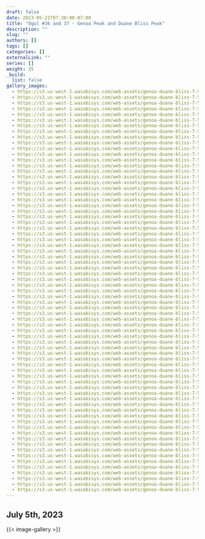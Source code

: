 ```yaml
---
draft: false
date: 2023-05-21T07:30:00-07:00
title: "Ogul #36 and 37 - Genoa Peak and Duane Bliss Peak"
description: ""
slug: ""
authors: []
tags: []
categories: []
externalLink: ""
series: []
weight: 35
_build:
  list: false
gallery_images:
  - https://s3.us-west-1.wasabisys.com/web-assets/genoa-duane-bliss-7-5-23/PXL_20230705_145840523.MP.jpg
  - https://s3.us-west-1.wasabisys.com/web-assets/genoa-duane-bliss-7-5-23/PXL_20230705_145844937.jpg
  - https://s3.us-west-1.wasabisys.com/web-assets/genoa-duane-bliss-7-5-23/PXL_20230705_150636320.jpg
  - https://s3.us-west-1.wasabisys.com/web-assets/genoa-duane-bliss-7-5-23/PXL_20230705_150637387.MP.jpg
  - https://s3.us-west-1.wasabisys.com/web-assets/genoa-duane-bliss-7-5-23/PXL_20230705_152246585.jpg
  - https://s3.us-west-1.wasabisys.com/web-assets/genoa-duane-bliss-7-5-23/PXL_20230705_154017924.jpg
  - https://s3.us-west-1.wasabisys.com/web-assets/genoa-duane-bliss-7-5-23/PXL_20230705_154019452.jpg
  - https://s3.us-west-1.wasabisys.com/web-assets/genoa-duane-bliss-7-5-23/PXL_20230705_154020441.jpg
  - https://s3.us-west-1.wasabisys.com/web-assets/genoa-duane-bliss-7-5-23/PXL_20230705_154022734.jpg
  - https://s3.us-west-1.wasabisys.com/web-assets/genoa-duane-bliss-7-5-23/PXL_20230705_154631855.jpg
  - https://s3.us-west-1.wasabisys.com/web-assets/genoa-duane-bliss-7-5-23/PXL_20230705_154635075.jpg
  - https://s3.us-west-1.wasabisys.com/web-assets/genoa-duane-bliss-7-5-23/PXL_20230705_154638974.jpg
  - https://s3.us-west-1.wasabisys.com/web-assets/genoa-duane-bliss-7-5-23/PXL_20230705_163847187.jpg
  - https://s3.us-west-1.wasabisys.com/web-assets/genoa-duane-bliss-7-5-23/PXL_20230705_163853364.jpg
  - https://s3.us-west-1.wasabisys.com/web-assets/genoa-duane-bliss-7-5-23/PXL_20230705_164415389.jpg
  - https://s3.us-west-1.wasabisys.com/web-assets/genoa-duane-bliss-7-5-23/PXL_20230705_165243234.MP.jpg
  - https://s3.us-west-1.wasabisys.com/web-assets/genoa-duane-bliss-7-5-23/PXL_20230705_165246423.MP.jpg
  - https://s3.us-west-1.wasabisys.com/web-assets/genoa-duane-bliss-7-5-23/PXL_20230705_165636916.jpg
  - https://s3.us-west-1.wasabisys.com/web-assets/genoa-duane-bliss-7-5-23/PXL_20230705_170108780.jpg
  - https://s3.us-west-1.wasabisys.com/web-assets/genoa-duane-bliss-7-5-23/PXL_20230705_170111191.jpg
  - https://s3.us-west-1.wasabisys.com/web-assets/genoa-duane-bliss-7-5-23/PXL_20230705_171132283.jpg
  - https://s3.us-west-1.wasabisys.com/web-assets/genoa-duane-bliss-7-5-23/PXL_20230705_171802919.PANO.jpg
  - https://s3.us-west-1.wasabisys.com/web-assets/genoa-duane-bliss-7-5-23/PXL_20230705_171918700.PANO.jpg
  - https://s3.us-west-1.wasabisys.com/web-assets/genoa-duane-bliss-7-5-23/PXL_20230705_172033988.PANO.jpg
  - https://s3.us-west-1.wasabisys.com/web-assets/genoa-duane-bliss-7-5-23/PXL_20230705_173314742.jpg
  - https://s3.us-west-1.wasabisys.com/web-assets/genoa-duane-bliss-7-5-23/PXL_20230705_173320704.jpg
  - https://s3.us-west-1.wasabisys.com/web-assets/genoa-duane-bliss-7-5-23/PXL_20230705_175728990.jpg
  - https://s3.us-west-1.wasabisys.com/web-assets/genoa-duane-bliss-7-5-23/PXL_20230705_175729760.jpg
  - https://s3.us-west-1.wasabisys.com/web-assets/genoa-duane-bliss-7-5-23/PXL_20230705_175734249.MP.jpg
  - https://s3.us-west-1.wasabisys.com/web-assets/genoa-duane-bliss-7-5-23/PXL_20230705_180147357.jpg
  - https://s3.us-west-1.wasabisys.com/web-assets/genoa-duane-bliss-7-5-23/PXL_20230705_180148839.jpg
  - https://s3.us-west-1.wasabisys.com/web-assets/genoa-duane-bliss-7-5-23/PXL_20230705_180149583.jpg
  - https://s3.us-west-1.wasabisys.com/web-assets/genoa-duane-bliss-7-5-23/PXL_20230705_180311847.jpg
  - https://s3.us-west-1.wasabisys.com/web-assets/genoa-duane-bliss-7-5-23/PXL_20230705_180907339.jpg
  - https://s3.us-west-1.wasabisys.com/web-assets/genoa-duane-bliss-7-5-23/PXL_20230705_180917074.jpg
  - https://s3.us-west-1.wasabisys.com/web-assets/genoa-duane-bliss-7-5-23/PXL_20230705_180918647.jpg
  - https://s3.us-west-1.wasabisys.com/web-assets/genoa-duane-bliss-7-5-23/PXL_20230705_180920306.jpg
  - https://s3.us-west-1.wasabisys.com/web-assets/genoa-duane-bliss-7-5-23/PXL_20230705_181332045.jpg
  - https://s3.us-west-1.wasabisys.com/web-assets/genoa-duane-bliss-7-5-23/PXL_20230705_182211334.jpg
  - https://s3.us-west-1.wasabisys.com/web-assets/genoa-duane-bliss-7-5-23/PXL_20230705_182212080.jpg
  - https://s3.us-west-1.wasabisys.com/web-assets/genoa-duane-bliss-7-5-23/PXL_20230705_185311265.jpg
  - https://s3.us-west-1.wasabisys.com/web-assets/genoa-duane-bliss-7-5-23/PXL_20230705_185312173.jpg
  - https://s3.us-west-1.wasabisys.com/web-assets/genoa-duane-bliss-7-5-23/PXL_20230705_192634126.jpg
  - https://s3.us-west-1.wasabisys.com/web-assets/genoa-duane-bliss-7-5-23/PXL_20230705_194720717.MP.jpg
  - https://s3.us-west-1.wasabisys.com/web-assets/genoa-duane-bliss-7-5-23/PXL_20230705_194722498.jpg
  - https://s3.us-west-1.wasabisys.com/web-assets/genoa-duane-bliss-7-5-23/PXL_20230705_195640402.jpg
  - https://s3.us-west-1.wasabisys.com/web-assets/genoa-duane-bliss-7-5-23/PXL_20230705_195642511.jpg
  - https://s3.us-west-1.wasabisys.com/web-assets/genoa-duane-bliss-7-5-23/PXL_20230705_195816901.MP.jpg
  - https://s3.us-west-1.wasabisys.com/web-assets/genoa-duane-bliss-7-5-23/PXL_20230705_200002400.jpg
  - https://s3.us-west-1.wasabisys.com/web-assets/genoa-duane-bliss-7-5-23/PXL_20230705_200232649.jpg
  - https://s3.us-west-1.wasabisys.com/web-assets/genoa-duane-bliss-7-5-23/PXL_20230705_200239972.jpg
  - https://s3.us-west-1.wasabisys.com/web-assets/genoa-duane-bliss-7-5-23/PXL_20230705_200241428.jpg
  - https://s3.us-west-1.wasabisys.com/web-assets/genoa-duane-bliss-7-5-23/PXL_20230705_200242605.jpg
  - https://s3.us-west-1.wasabisys.com/web-assets/genoa-duane-bliss-7-5-23/PXL_20230705_201451297.PANO.jpg
  - https://s3.us-west-1.wasabisys.com/web-assets/genoa-duane-bliss-7-5-23/PXL_20230705_201501118.jpg
  - https://s3.us-west-1.wasabisys.com/web-assets/genoa-duane-bliss-7-5-23/PXL_20230705_201619615.jpg
  - https://s3.us-west-1.wasabisys.com/web-assets/genoa-duane-bliss-7-5-23/PXL_20230705_201620823.jpg
  - https://s3.us-west-1.wasabisys.com/web-assets/genoa-duane-bliss-7-5-23/PXL_20230705_201621856.jpg
  - https://s3.us-west-1.wasabisys.com/web-assets/genoa-duane-bliss-7-5-23/PXL_20230705_201624452.jpg
  - https://s3.us-west-1.wasabisys.com/web-assets/genoa-duane-bliss-7-5-23/PXL_20230705_202356074.jpg
  - https://s3.us-west-1.wasabisys.com/web-assets/genoa-duane-bliss-7-5-23/PXL_20230705_202357254.jpg
  - https://s3.us-west-1.wasabisys.com/web-assets/genoa-duane-bliss-7-5-23/PXL_20230705_202451160.jpg
  - https://s3.us-west-1.wasabisys.com/web-assets/genoa-duane-bliss-7-5-23/PXL_20230705_202452162.jpg
  - https://s3.us-west-1.wasabisys.com/web-assets/genoa-duane-bliss-7-5-23/PXL_20230705_210034492.jpg
  - https://s3.us-west-1.wasabisys.com/web-assets/genoa-duane-bliss-7-5-23/PXL_20230705_210042175.jpg
  - https://s3.us-west-1.wasabisys.com/web-assets/genoa-duane-bliss-7-5-23/PXL_20230705_210045377.jpg
  - https://s3.us-west-1.wasabisys.com/web-assets/genoa-duane-bliss-7-5-23/PXL_20230705_210324141.MP.jpg
  - https://s3.us-west-1.wasabisys.com/web-assets/genoa-duane-bliss-7-5-23/PXL_20230705_210324997.jpg
  - https://s3.us-west-1.wasabisys.com/web-assets/genoa-duane-bliss-7-5-23/PXL_20230705_210333521.jpg
  - https://s3.us-west-1.wasabisys.com/web-assets/genoa-duane-bliss-7-5-23/PXL_20230705_211942196.jpg
  - https://s3.us-west-1.wasabisys.com/web-assets/genoa-duane-bliss-7-5-23/PXL_20230705_211942753.jpg
---
```


## July 5th, 2023

{{< image-gallery >}}